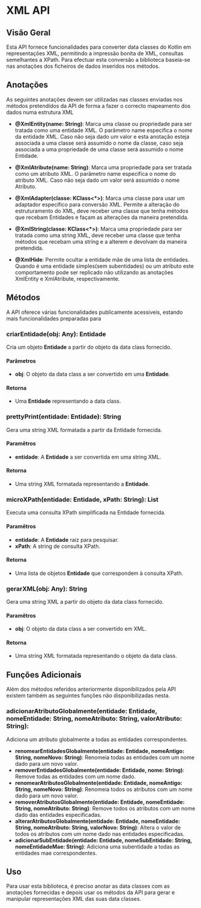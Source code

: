 # XML API

## Visão Geral
Esta API fornece funcionalidades para converter data classes do Kotlin em representações XML, permitindo a impressão bonita de XML, consultas semelhantes a XPath. Para efectuar esta conversão a biblioteca baseia-se nas anotações dos ficheiros de dados inseridos nos métodos.

## Anotações
As seguintes anotações devem ser utilizadas nas classes enviadas nos métodos pretendidos da API de forma a fazer o correcto mapeamento dos dados numa estrutura XML

* <strong>@XmlEntity(name: String)</strong>:
  Marca uma classe ou propriedade para ser tratada como uma entidade XML. O parâmetro name especifica o nome da entidade XML. Caso não seja dado um valor e esta anotação esteja associada a uma classe será assumido o nome da classe, caso seja associada a uma propriedade de uma classe será assumido o nome Entidade.

* <strong>@XmlAtribute(name: String)</strong>:
  Marca uma propriedade para ser tratada como um atributo XML. O parâmetro name especifica o nome do atributo XML. Caso não seja dado um valor será assumido o nome Atributo.

* <strong>@XmlAdapter(classe: KClass<*>)</strong>:
  Marca uma classe para usar um adaptador específico para conversão XML. Permite a alteração do estruturamento do XML, deve receber uma classe que tenha métodos que recebam Entidades e façam as alterações da maneira pretendida.

* <strong>@XmlString(classe: KClass<*>)</strong>:
  Marca uma propriedade para ser tratada como uma string XML, deve receber uma classe que tenha métodos que recebam uma string e a alterem e devolvam da maneira pretendida.

* <strong>@XmlHide</strong>:
Permite ocultar a entidade mãe de uma lista de entidades. Quando é uma entidade simples(sem subentidades) ou um atributo este comportamento pode ser replicado não utilizando as anotações XmlEntity e XmlAtribute, respectivamente.

## Métodos

A API oferece várias funcionalidades publicamente acessiveis, estando mais funcionalidades preparadas para 

### criarEntidade(obj: Any): Entidade

Cria um objeto <strong>Entidade</strong> a partir do objeto da data class fornecido.

#### Parâmetros

* <strong>obj</strong>: O objeto da data class a ser convertido em uma <strong>Entidade</strong>.

#### Retorna

* Uma <strong>Entidade</strong> representando a data class.

### prettyPrint(entidade: Entidade): String

Gera uma string XML formatada a partir da Entidade fornecida.

#### Paramêtros
* <strong>entidade</strong>: A <strong>Entidade</strong> a ser convertida em uma string XML.
#### Retorna
* Uma string XML formatada representando a <strong>Entidade</strong>.

### microXPath(entidade: Entidade, xPath: String): List<Entidade>

Executa uma consulta XPath simplificada na Entidade fornecida.

#### Paramêtros
* <strong>entidade</strong>: A <strong>Entidade</strong> raiz para pesquisar.
* <strong>xPath</strong>: A string de consulta XPath.
#### Retorna

* Uma lista de objetos <strong>Entidade</strong> que correspondem à consulta XPath.

### gerarXML(obj: Any): String

Gera uma string XML a partir do objeto da data class fornecido.

#### Paramêtros

* <strong>obj</strong>: O objeto da data class a ser convertido em XML.

#### Retorna

* Uma string XML formatada representando o objeto da data class.

## Funções Adicionais

Além dos métodos referidos anteriormente disponibilizados pela API existem também as seguintes funções não disponibilizadas nesta.

### adicionarAtributoGlobalmente(entidade: Entidade, nomeEntidade: String, nomeAtributo: String, valorAtributo: String):
Adiciona um atributo globalmente a todas as entidades correspondentes.

* <strong>renomearEntidadesGlobalmente(entidade: Entidade, nomeAntigo: String, nomeNovo: String)</strong>:
Renomeia todas as entidades com um nome dado para um novo valor.
* <strong>removerEntidadesGlobalmente(entidade: Entidade, nome: String)</strong>:
Remove todas as entidades com um nome dado.
* <strong>renomearAtributosGlobalmente(entidade: Entidade, nomeAntigo: String, nomeNovo: String)</strong>:
Renomeia todos os atributos com um nome dado para um novo valor.
* <strong>removerAtributosGlobalmente(entidade: Entidade, nomeEntidade: String, nomeAtributo: String)</strong>:
Remove todos os atributos com um nome dado das entidades especificadas.
* <strong>alterarAtributosGlobalmente(entidade: Entidade, nomeEntidade: String, nomeAtributo: String, valorNovo: String)</strong>:
Altera o valor de todos os atributos com um nome dado nas entidades especificadas.
* <strong>adicionarSubEntidade(entidade: Entidade, nomeSubEntidade: String, nomeEntidadeMae: String)</strong>:
Adiciona uma subentidade a todas as entidades mae correspondentes.

## Uso

Para usar esta biblioteca, é preciso anotar as data classes com as anotações fornecidas e depois usar os métodos da API para gerar e manipular representações XML das suas data classes.